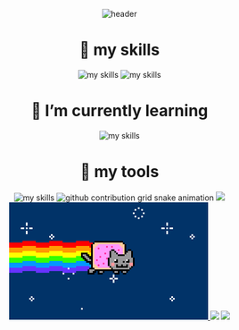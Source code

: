 
<div align="center">

  ![header](https://capsule-render.vercel.app/api?type=waving&color=auto&height=300&section=header&text=jiho_seo&fontSize=70)


  <h1>🌱 my skills</h1>
  <img alt="my skills" src="https://skillicons.dev/icons?theme=light&perline=8&i=py,django,sqlite" /width="300px">
  <img alt="my skills" src="https://skillicons.dev/icons?theme=light&perline=8&i=html,css,bootstrap" /width="300px">
  <h1>🌱 I’m currently learning</h1>
  <img alt="my skills" src="https://skillicons.dev/icons?theme=light&perline=8&i=java,spring,mysql" /width="300px">
  <h1>🌱 my tools</h1>
  <img alt="my skills" src="https://skillicons.dev/icons?theme=light&perline=8&i=vscode,github,gitlab,git" /width="400px">


  <picture>
    <source media="(prefers-color-scheme: dark)" srcset="https://raw.githubusercontent.com/NEU-chaldea/NEU-chaldea/output/github-contribution-grid-snake-dark.svg">
    <source media="(prefers-color-scheme: light)" srcset="https://raw.githubusercontent.com/NEU-chaldea/NEU-chaldea/output/github-contribution-grid-snake.svg">
    <img alt="github contribution grid snake animation" src="https://raw.githubusercontent.com/NEU-chaldea/NEU-chaldea/output/github-contribution-grid-snake.svg">
  </picture>


  <img height="210" src="http://mazassumnida.wtf/api/generate_badge?boj=cjsrhd882"/>
  <a href="https://timkayhou.com/">
    <img height="210" src="https://raw.githubusercontent.com/timkayhou/my-pictures/main/gif/Cat-Nyan-Gif.gif"/>
  </a>
  <img height="160" src="https://github-readme-stats.vercel.app/api?username=NEU-chaldea&show_icons=true&theme=noctis_minimus"/>
  <img height="160" src="https://github-readme-stats.vercel.app/api/top-langs/?username=NEU-chaldea&layout=compact&theme=tokyonight" />
</div>
  
    
